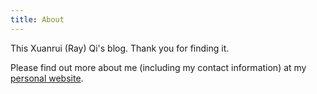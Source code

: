 ```yaml
---
title: About
---
```

This Xuanrui (Ray) Qi's blog. Thank you for finding it. 

Please find out more about me (including my contact information) 
at my [personal website](https://www.xuanruiqi.com).